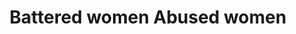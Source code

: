 ---
title: Battered women Abused women
longTitle: 'Battered women, Abused women'
tags:
- gccommon
use:
- "[[Violence against women]]"
---